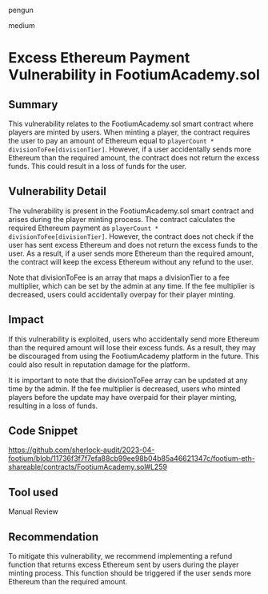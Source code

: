 pengun

medium

# Excess Ethereum Payment Vulnerability in FootiumAcademy.sol

## Summary
This vulnerability relates to the FootiumAcademy.sol smart contract where players are minted by users. When minting a player, the contract requires the user to pay an amount of Ethereum equal to `playerCount * divisionToFee[divisionTier]`. However, if a user accidentally sends more Ethereum than the required amount, the contract does not return the excess funds. This could result in a loss of funds for the user.

## Vulnerability Detail
The vulnerability is present in the FootiumAcademy.sol smart contract and arises during the player minting process. The contract calculates the required Ethereum payment as `playerCount * divisionToFee[divisionTier]`. However, the contract does not check if the user has sent excess Ethereum and does not return the excess funds to the user. As a result, if a user sends more Ethereum than the required amount, the contract will keep the excess Ethereum without any refund to the user.

Note that divisionToFee is an array that maps a divisionTier to a fee multiplier, which can be set by the admin at any time. If the fee multiplier is decreased, users could accidentally overpay for their player minting.

## Impact
If this vulnerability is exploited, users who accidentally send more Ethereum than the required amount will lose their excess funds. As a result, they may be discouraged from using the FootiumAcademy platform in the future. This could also result in reputation damage for the platform.

It is important to note that the divisionToFee array can be updated at any time by the admin. If the fee multiplier is decreased, users who minted players before the update may have overpaid for their player minting, resulting in a loss of funds.

## Code Snippet

https://github.com/sherlock-audit/2023-04-footium/blob/11736f3f7f7efa88cb99ee98b04b85a46621347c/footium-eth-shareable/contracts/FootiumAcademy.sol#L259

## Tool used

Manual Review

## Recommendation

To mitigate this vulnerability, we recommend implementing a refund function that returns excess Ethereum sent by users during the player minting process. This function should be triggered if the user sends more Ethereum than the required amount.